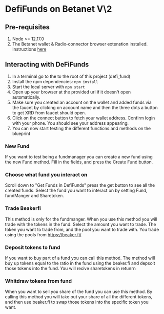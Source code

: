 # DefiFunds on Betanet V\2

## Pre-requisites

1. Node >= 12.17.0
2. The Betanet wallet & Radix-connector browser extenstion installed. Instructions [here](https://docs-babylon.radixdlt.com/main/getting-started-developers/wallet-and-connector.html)

## Interacting with DeFiFunds

1. In a terminal go to the to the root of this project (defi_fund)
2. Install the npm dependencies: `npm install`
3. Start the local server with `npm start`
4. Open up your browser at the provided url if it doesn't open automatically.
5. Make sure you created an account on the wallet and added funds via the faucet by clicking on account name and then the three dots a button to get XRD from faucet should open.
6. Click on the connect button to fetch your wallet address. Confirm login with your phone. You should see your address appearing.
7. You can now start testing the different functions and methods on the blueprint

### New Fund

If you want to test being a fundmanager you can create a new fund using the new Fund method. Fill in the fields, and press the Create Fund button.

### Choose what fund you interact on

Scroll down to "Get Funds in DefiFunds" press the get button to see all the created funds.
Select the fund you want to interact on by setting Fund, fundManger and Sharetoken.

### Trade Beakerfi

This method is only for the fundmanger. When you use this method you will trade with the tokens in the fund.
Select the amount you want to trade. The token you want to trade from, and the pool you want to trade with. You trade using the pools from https://beaker.fi/

### Deposit tokens to fund

If you want to buy part of a fund you can call this method. The method will buy up tokens equal to the ratio in the fund using the beaker.fi and depsoit those tokens into the fund.
You will recive sharetokens in retunrn

### Whitdraw tokens from fund

When you want to sell you share of the fund you can use this method. By calling this method you will take out your share of all the different tokens, and then use beaker.fi to swap those tokens into the specific token you want.
